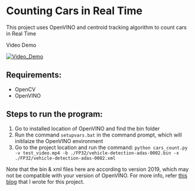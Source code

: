 # Counting Cars in Real Time

This project uses OpenVINO and centroid tracking algorithm to count cars in Real Time

Video Demo

[![Video_Demo](https://img.youtube.com/vi/LXKNNdLjTJ0/0.jpg)](https://www.youtube.com/watch?v=LXKNNdLjTJ0)


## Requirements:

- OpenCV
- OpenVINO

## Steps to run the program:

1. Go to installed location of OpenVINO and find the bin folder
2. Run the command `setupvars.bat` in the command prompt, which will initilaize the OpenVINO environment
3. Go to the project location and run the command: `python cars_count.py -v test_video.mp4 -b ./FP32/vehicle-detection-adas-0002.bin -x ./FP32/vehicle-detection-adas-0002.xml`


Note that the bin & xml files here are according to version 2019, which may not be compatible with your version of OpenVINO.
For more info, refer [this blog](https://www.hackster.io/computervisionpro/counting-cars-in-real-time-1937d7) that I wrote for this project.
